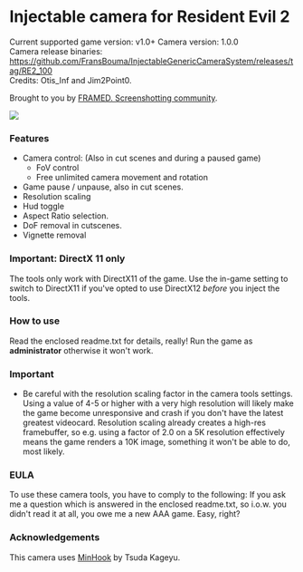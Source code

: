 Injectable camera for Resident Evil 2
============================

Current supported game version: v1.0+
Camera version: 1.0.0  
Camera release binaries: https://github.com/FransBouma/InjectableGenericCameraSystem/releases/tag/RE2_100  
Credits: Otis_Inf and Jim2Point0.

Brought to you by [FRAMED. Screenshotting community](https://framedsc.github.io). 

![](https://framedsc.github.io/Images/FRAMED_LogoBigDarkTransparent800px.png)

### Features

- Camera control: (Also in cut scenes and during a paused game)
	- FoV control
	- Free unlimited camera movement and rotation 
- Game pause / unpause, also in cut scenes. 
- Resolution scaling
- Hud toggle
- Aspect Ratio selection.
- DoF removal in cutscenes.
- Vignette removal

### Important: DirectX 11 only
The tools only work with DirectX11 of the game. Use the in-game setting to switch to DirectX11 if you've opted to use DirectX12
*before* you inject the tools.

### How to use
Read the enclosed readme.txt for details, really! Run the game as **administrator** otherwise it won't work.

### Important
* Be careful with the resolution scaling factor in the camera tools settings. Using a value of 4-5 or higher with a very 
high resolution will likely make the game become unresponsive and crash if you don't have the latest greatest videocard.
Resolution scaling already creates a high-res framebuffer, so e.g. using a factor of 2.0 on a 5K resolution effectively
means the game renders a 10K image, something it won't be able to do, most likely.

### EULA
To use these camera tools, you have to comply to the following:
If you ask me a question which is answered in the enclosed readme.txt, so i.o.w. you didn't read it at all, 
you owe me a new AAA game. Easy, right? 

### Acknowledgements
This camera uses [MinHook](https://github.com/TsudaKageyu/minhook) by Tsuda Kageyu.
